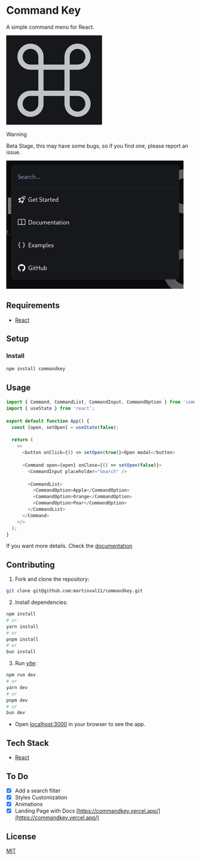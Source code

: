 # Command Key

A simple command menu for React.

![commandKeyLogo](https://github.com/martinval11/commandkey/blob/main/assets/favicon-256.png?raw=true)

> [!WARNING]
> Beta Stage, this may have some bugs, so if you find one, please report an issue.

![screenshot](https://github.com/martinval11/commandkey/blob/main/assets/screenshot.png?raw=true)

## Requirements

- [React](https://react.dev/)

## Setup

### Install

```bash
npm install commandkey
```

## Usage

```js
import { Command, CommandList, CommandInput, CommandOption } from 'commandkey';
import { useState } from 'react';

export default function App() {
  const [open, setOpen] = useState(false);

  return (
    <>
      <button onClick={() => setOpen(true)}>Open modal</button>

      <Command open={open} onClose={() => setOpen(false)}>
        <CommandInput placeholder="Search" />

        <CommandList>
          <CommandOption>Apple</CommandOption>
          <CommandOption>Orange</CommandOption>
          <CommandOption>Pear</CommandOption>
        </CommandList>
      </Command>
    </>
  );
}
```

If you want more details. Check the [documentation](https://commandkey.vercel.app/docs)

## Contributing

1. Fork and clone the repository:

```bash
git clone git@github.com:martinval11/commandkey.git
```

2. Install dependencies:

```bash
npm install
# or
yarn install
# or
pnpm install
# or
bun install
```

3. Run [vite](https://vitejs.dev/):

```bash
npm run dev
# or
yarn dev
# or
pnpm dev
# or
bun dev
```

- Open [localhost:3000](http://localhost:3000) in your browser to see the app.

## Tech Stack

- [React](https://react.dev/)

## To Do

- [x] Add a search filter
- [x] Styles Customization
- [x] Animations
- [x] Landing Page with Docs [https://commandkey.vercel.app/](https://commandkey.vercel.app/)

## License

[MIT](https://github.com/martinval11/commandkey/blob/main/LICENSE)
